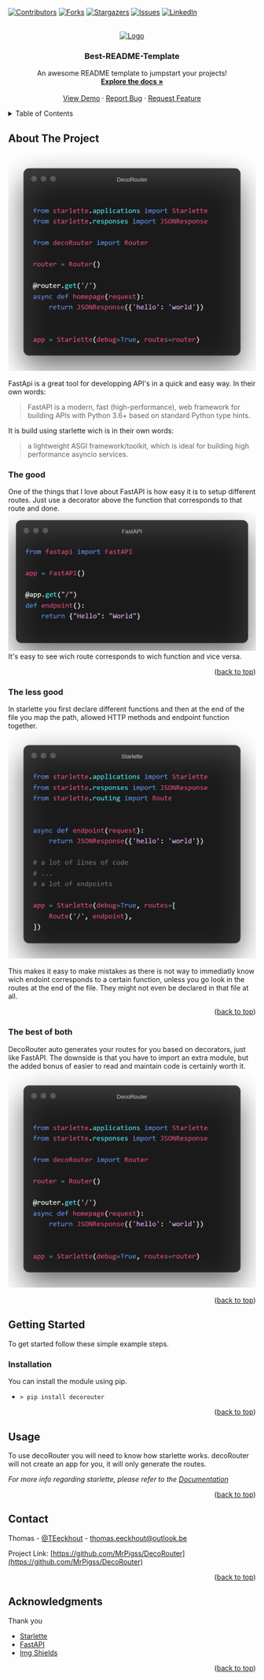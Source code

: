 <div id="top"></div>

[![Contributors][contributors-shield]][contributors-url]
[![Forks][forks-shield]][forks-url]
[![Stargazers][stars-shield]][stars-url]
[![Issues][issues-shield]][issues-url]
[![LinkedIn][linkedin-shield]][linkedin-url]



<!-- PROJECT LOGO -->
<br />
<div align="center">
  <a href="https://github.com/othneildrew/Best-README-Template">
    <img src="images/logo.png" alt="Logo" width="80" height="80">
  </a>

  <h3 align="center">Best-README-Template</h3>

  <p align="center">
    An awesome README template to jumpstart your projects!
    <br />
    <a href="https://github.com/othneildrew/Best-README-Template"><strong>Explore the docs »</strong></a>
    <br />
    <br />
    <a href="https://github.com/othneildrew/Best-README-Template">View Demo</a>
    ·
    <a href="https://github.com/othneildrew/Best-README-Template/issues">Report Bug</a>
    ·
    <a href="https://github.com/othneildrew/Best-README-Template/issues">Request Feature</a>
  </p>
</div>



<!-- TABLE OF CONTENTS -->
<details>
  <summary>Table of Contents</summary>
  <ol>
    <li>
      <a href="#about-the-project">About The Project</a>
      <ul>
        <li><a href="#the-good">The good</a></li>
        <li><a href="#the-less-good">The less good</a></li>
        <li><a href="#the-best-of-both">The best of both</a></li>
      </ul>
    </li>
    <li>
      <a href="#getting-started">Getting Started</a>
      <ul>
        <li><a href="#installation">Installation</a></li>
      </ul>
    </li>
    <li><a href="#usage">Usage</a></li>
    <li><a href="#contact">Contact</a></li>
    <li><a href="#acknowledgments">Acknowledgments</a></li>
  </ol>
</details>



<!-- ABOUT THE PROJECT -->
## About The Project

[![decoRouter Screen Shot][decoRouter-screenshot]](./images/DecoRouter.png)

FastApi is a great tool for developping API's in a quick and easy way. In their own words:
>FastAPI is a modern, fast (high-performance), web framework for building APIs with Python 3.6+ based on standard Python type hints.

It is build using starlette wich is in their own words:
>a lightweight ASGI framework/toolkit, which is ideal for building high performance asyncio services.


### The good

One of the things that I love about FastAPI is how easy it is to setup different routes. Just use a decorator above the function that corresponds to that route and done.
[![FastAPI Screen Shot][FastAPI-screenshot]](./images/FastAPI.png)
It's easy to see wich route corresponds to wich function and vice versa.

<p align="right">(<a href="#top">back to top</a>)</p>

### The less good

In starlette you first declare different functions and then at the end of the file you map the path, allowed HTTP methods and endpoint function together.
[![starlette Screen Shot][starlette-screenshot]](./images/starlette.png)

This makes it easy to make mistakes as there is not way to immediatly know wich endoint corresponds to a certain function, unless you go look in the routes at the end of the file. They might not even be declared in that file at all.

<p align="right">(<a href="#top">back to top</a>)</p>

### The best of both

DecoRouter auto generates your routes for you based on decorators, just like FastAPI. The downside is that you have to import an extra module, but the added bonus of easier to read and maintain code is certainly worth it.
[![decoRouter Screen Shot][decoRouter-screenshot]](./images/DecoRouter.png)

<p align="right">(<a href="#top">back to top</a>)</p>


<!-- GETTING STARTED -->
## Getting Started

To get started follow these simple example steps.

### Installation

You can install the module using pip.
* `> pip install decorouter`
<p align="right">(<a href="#top">back to top</a>)</p>


## Usage

To use decoRouter you will need to know how starlette works.
decoRouter will not create an app for you, it will only generate the routes.

_For more info regarding starlette, please refer to the [Documentation](https://www.starlette.io/)_

<p align="right">(<a href="#top">back to top</a>)</p>

<!-- CONTACT -->
## Contact

Thomas - [@TEeckhout](https://twitter.com/@TEeckhout) - thomas.eeckhout@outlook.be

Project Link: [https://github.com/MrPigss/DecoRouter](https://github.com/MrPigss/DecoRouter)

<p align="right">(<a href="#top">back to top</a>)</p>



<!-- ACKNOWLEDGMENTS -->
## Acknowledgments
Thank you
* [Starlette](https://www.starlette.io/)
* [FastAPI](https://fastapi.tiangolo.com/)
* [Img Shields](https://shields.io)

<p align="right">(<a href="#top">back to top</a>)</p>



<!-- MARKDOWN LINKS & IMAGES -->
<!-- https://www.markdownguide.org/basic-syntax/#reference-style-links -->
[contributors-shield]: https://img.shields.io/github/contributors/othneildrew/Best-README-Template.svg?style=flat
[contributors-url]: https://github.com/MrPigss/DecoRouter/graphs/contributors

[forks-shield]: https://img.shields.io/github/forks/othneildrew/Best-README-Template.svg?style=flat
[forks-url]: https://github.com/MrPigss/DecoRouter/network/members

[stars-shield]: https://img.shields.io/github/stars/othneildrew/Best-README-Template.svg?style=flat
[stars-url]: https://github.com/MrPigss/DecoRouter/stargazers

[issues-shield]: https://img.shields.io/github/issues/othneildrew/Best-README-Template.svg?style=flat
[issues-url]: https://github.com/MrPigss/DecoRouter/issues

[linkedin-url]: https://www.linkedin.com/in/thomas-eeckhout-761500181/
[linkedIn-shield]: https://img.shields.io/badge/LinkedIn-blue?logo=linkedin&style=flat

[decoRouter-screenshot]: images/DecoRouter.png
[starlette-screenshot]: images/starlette.png
[FastAPI-screenshot]: images/FastAPI.png